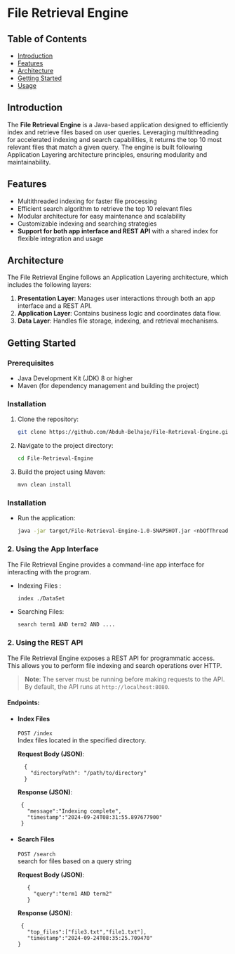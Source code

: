 # File Retrieval Engine

## Table of Contents
- [Introduction](#introduction)
- [Features](#features)
- [Architecture](#architecture)
- [Getting Started](#getting-started)
- [Usage](#usage)

## Introduction
The **File Retrieval Engine** is a Java-based application designed to efficiently index and retrieve files based on user queries. Leveraging multithreading for accelerated indexing and search capabilities, it returns the top 10 most relevant files that match a given query. The engine is built following Application Layering architecture principles, ensuring modularity and maintainability.

## Features
- Multithreaded indexing for faster file processing
- Efficient search algorithm to retrieve the top 10 relevant files
- Modular architecture for easy maintenance and scalability
- Customizable indexing and searching strategies
- **Support for both app interface and REST API** with a shared index for flexible integration and usage

## Architecture
The File Retrieval Engine follows an Application Layering architecture, which includes the following layers:
1. **Presentation Layer**: Manages user interactions through both an app interface and a REST API.
2. **Application Layer**: Contains business logic and coordinates data flow.
3. **Data Layer**: Handles file storage, indexing, and retrieval mechanisms.

## Getting Started

### Prerequisites
- Java Development Kit (JDK) 8 or higher
- Maven (for dependency management and building the project)

### Installation

1. Clone the repository:
   
   ```bash
   git clone https://github.com/Abduh-Belhaje/File-Retrieval-Engine.git

3. Navigate to the project directory:
   
   ```bash
   cd File-Retrieval-Engine

5. Build the project using Maven:
   
   ```bash
   mvn clean install

### Installation

- Run the application:
  
   ```bash
   java -jar target/File-Retrieval-Engine-1.0-SNAPSHOT.jar <nbOfThreads> src/main/java/resources/config.json

### 2. Using the App Interface

The File Retrieval Engine provides a command-line app interface for interacting with the program. 

- Indexing Files :
   
  ```bash
  index ./DataSet

- Searching Files:
  
  ```bash
  search term1 AND term2 AND ....


### 2. Using the REST API

The File Retrieval Engine exposes a REST API for programmatic access. This allows you to perform file indexing and search operations over HTTP.

> **Note**: The server must be running before making requests to the API. By default, the API runs at `http://localhost:8080`.

#### Endpoints:

- #### **Index Files**  
  `POST /index`  
  Index files located in the specified directory.

     **Request Body (JSON)**:
  
        {
          "directoryPath": "/path/to/directory"
        }

     **Response (JSON)**:
 
       {
         "message":"Indexing complete",
         "timestamp":"2024-09-24T08:31:55.897677900"
       }


- #### **Search Files**  
  `POST /search`  
  search for files based on a query string

     **Request Body (JSON)**:
  
         {
           "query":"term1 AND term2"
         } 
                
   
     **Response (JSON)**:
    
       {
         "top_files":["file3.txt","file1.txt"],
         "timestamp":"2024-09-24T08:35:25.709470"
      }




